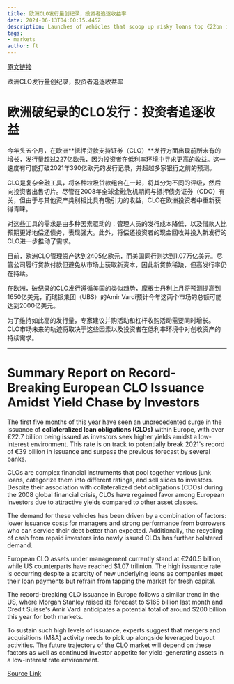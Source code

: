 ```yaml
---
title: 欧洲CLO发行量创纪录，投资者追逐收益率
date: 2024-06-13T04:00:15.445Z
description: Launches of vehicles that scoop up risky loans top €22bn in first five months of the year
tags: 
- markets
author: ft
---
```


[原文链接](https://ft.com/content/339d97b3-ff4c-43f6-b6b6-56d5edefbdca)

欧洲CLO发行量创纪录，投资者追逐收益率

# 欧洲破纪录的CLO发行：投资者追逐收益

今年头五个月，在欧洲**抵押贷款支持证券（CLO）**发行方面出现前所未有的增长，发行量超过227亿欧元，因为投资者在低利率环境中寻求更高的收益。这一速度有可能打破2021年390亿欧元的发行记录，并超越多家银行之前的预测。

CLO是复杂金融工具，将各种垃圾贷款组合在一起，将其分为不同的评级，然后向投资者出售切片。尽管在2008年全球金融危机期间与抵押债务证券（CDO）有关，但由于与其他资产类别相比具有吸引力的收益，CLO在欧洲投资者中重新获得青睐。

对这些工具的需求是由多种因素驱动的：管理人员的发行成本降低，以及借款人比预期更好地偿还债务，表现强大。此外，将偿还投资者的现金回收并投入新发行的CLO进一步推动了需求。

目前，欧洲CLO管理资产达到2405亿欧元，而美国同行则达到1.07万亿美元。尽管公司履行贷款付款但避免从市场上获取新资本，因此新贷款稀缺，但高发行率仍在持续。

在欧洲，破纪录的CLO发行遵循美国的类似趋势，摩根士丹利上月将预测提高到1650亿美元，而瑞银集团（UBS）的Amir Vardi预计今年这两个市场的总额可能达到2000亿美元。

为了维持如此高的发行量，专家建议并购活动和杠杆收购活动需要同时增长。CLO市场未来的轨迹将取决于这些因素以及投资者在低利率环境中对创收资产的持续需求。

---

 # Summary Report on Record-Breaking European CLO Issuance Amidst Yield Chase by Investors

The first five months of this year have seen an unprecedented surge in the issuance of **collateralized loan obligations (CLOs)** within Europe, with over €22.7 billion being issued as investors seek higher yields amidst a low-interest environment. This rate is on track to potentially break 2021's record of €39 billion in issuance and surpass the previous forecast by several banks.

CLOs are complex financial instruments that pool together various junk loans, categorize them into different ratings, and sell slices to investors. Despite their association with collateralized debt obligations (CDOs) during the 2008 global financial crisis, CLOs have regained favor among European investors due to attractive yields compared to other asset classes.

The demand for these vehicles has been driven by a combination of factors: lower issuance costs for managers and strong performance from borrowers who can service their debt better than expected. Additionally, the recycling of cash from repaid investors into newly issued CLOs has further bolstered demand.

European CLO assets under management currently stand at €240.5 billion, while US counterparts have reached $1.07 trillnion. The high issuance rate is occurring despite a scarcity of new underlying loans as companies meet their loan payments but refrain from tapping the market for fresh capital.

The record-breaking CLO issuance in Europe follows a similar trend in the US, where Morgan Stanley raised its forecast to $165 billion last month and Credit Suisse's Amir Vardi anticipates a potential total of around $200 billion this year for both markets.

To sustain such high levels of issuance, experts suggest that mergers and acquisitions (M&A) activity needs to pick up alongside leveraged buyout activities. The future trajectory of the CLO market will depend on these factors as well as continued investor appetite for yield-generating assets in a low-interest rate environment.

[Source Link](https://ft.com/content/339d97b3-ff4c-43f6-b6b6-56d5edefbdca)

